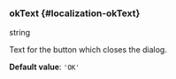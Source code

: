 ### okText {#localization-okText}

string

Text for the button which closes the dialog.

**Default value**: `'OK'`